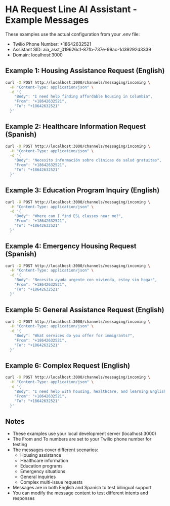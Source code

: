 # HA Request Line AI Assistant - Example Messages

These examples use the actual configuration from your .env file:
- Twilio Phone Number: +18642632521
- Assistant SID: aia_asst_019626c1-87fb-737e-99ac-1d39292d3339
- Domain: localhost:3000

## Example 1: Housing Assistance Request (English)
```bash
curl -X POST http://localhost:3000/channels/messaging/incoming \
  -H "Content-Type: application/json" \
  -d '{
    "Body": "I need help finding affordable housing in Columbia",
    "From": "+18642632521",
    "To": "+18642632521"
  }'
```

## Example 2: Healthcare Information Request (Spanish)
```bash
curl -X POST http://localhost:3000/channels/messaging/incoming \
  -H "Content-Type: application/json" \
  -d '{
    "Body": "Necesito información sobre clínicas de salud gratuitas",
    "From": "+18642632521",
    "To": "+18642632521"
  }'
```

## Example 3: Education Program Inquiry (English)
```bash
curl -X POST http://localhost:3000/channels/messaging/incoming \
  -H "Content-Type: application/json" \
  -d '{
    "Body": "Where can I find ESL classes near me?",
    "From": "+18642632521",
    "To": "+18642632521"
  }'
```

## Example 4: Emergency Housing Request (Spanish)
```bash
curl -X POST http://localhost:3000/channels/messaging/incoming \
  -H "Content-Type: application/json" \
  -d '{
    "Body": "Necesito ayuda urgente con vivienda, estoy sin hogar",
    "From": "+18642632521",
    "To": "+18642632521"
  }'
```

## Example 5: General Assistance Request (English)
```bash
curl -X POST http://localhost:3000/channels/messaging/incoming \
  -H "Content-Type: application/json" \
  -d '{
    "Body": "What services do you offer for immigrants?",
    "From": "+18642632521",
    "To": "+18642632521"
  }'
```

## Example 6: Complex Request (English)
```bash
curl -X POST http://localhost:3000/channels/messaging/incoming \
  -H "Content-Type: application/json" \
  -d '{
    "Body": "I need help with housing, healthcare, and learning English. Can you connect me with someone who can help with all of these?",
    "From": "+18642632521",
    "To": "+18642632521"
  }'
```

## Notes
- These examples use your local development server (localhost:3000)
- The From and To numbers are set to your Twilio phone number for testing
- The messages cover different scenarios:
  - Housing assistance
  - Healthcare information
  - Education programs
  - Emergency situations
  - General inquiries
  - Complex multi-issue requests
- Messages are in both English and Spanish to test bilingual support
- You can modify the message content to test different intents and responses 